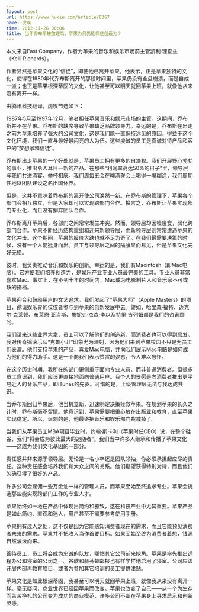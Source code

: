 ```yaml
---
layout: post
url: https://www.huxiu.com/article/6367
name: 虎嗅
time: 2012-11-26 08:06
title: 当年乔布斯被放逐后，苹果为何仍能保住创造力？
---
```

本文来自Fast Company，作者为苹果的音乐和娱乐市场前主管凯利·理查兹（Kelli Richards）。

作者显然是苹果文化的“信徒”，即便他已离开苹果。他表示，正是苹果独特的文化，使得在1980年代乔布斯离开的那段时间里，苹果仍没有全盘崩溃，而是自成一派；也正是苹果根深蒂固的文化，让他甚至可以明天就回苹果上班，就像他从来没有离开一样。

由腾讯科技翻译，虎嗅节选如下：

1987年5月至1997年12月，笔者担任苹果音乐和娱乐市场的主管。这期间，乔布斯并不在苹果。乔布斯的缺席导致苹果缺乏品牌领导力。幸运的是，乔布斯在出走之前为苹果培养了强大的公司文化，这是我们能一直保持远见的原因。得益于这个文化环境，我们一直与最好最闪亮的人为伍。这些虔诚的员工是真诚对待产品和客户的“梦想家和信徒”。

乔布斯出走苹果的一个好处就是，苹果员工拥有更多的自决权。我们开展野心勃勃的事业，推出令人耳目一新的产品。在那些“利润率高达50%的日子”里，领导层与我们共进酒宴，举杯相庆。我们周每五会在啤酒聚会上喝得一塌糊涂，我们周期性地以团队建设之名出国休养。

但是，这并不意味着乔布斯的离开使公司涣然一新。在乔布斯的管理下，苹果各个部门会相互独立，但是大家却可以实现跨部门合作。换言之，乔布斯让苹果实现部门专业化，而且没有摒弃团队合作。

乔布斯离开苹果后，各部门之间常常发生冲突。然而，领导层却因噎废食，弱化跨部门合作。苹果不断经历结构重组和迎来新领导层，而新领导层则常常遭遇苹果的文化冲击。这个期间，苹果的股价大跌也就不足为奇了。在我们最需要决策的时候，没有一个人能挺身而出。员工与领导层之间的隔膜显而易见，但是苹果文化完好无损。

彼时，我负责推动音乐和娱乐的创新。幸运的是，我们有Macintosh（即Mac电脑）。它方便我们培养创造力，是娱乐产业专业人员最完美的工具。专业人员非常喜欢Mac。事实上，在不到十年的时间内，Mac成为电影制片人和音乐家不可或缺的搭档。

苹果迎合和鼓励用户的文艺追求。我们发起了“苹果大师”（Apple Masters）的项目，邀请娱乐界的佼佼者参与到苹果的创新发展中去。譬如，哈里森·福特、迈克尔·克莱顿、布莱恩·亚当斯、詹妮弗·杰森·李以及特里·吉列姆都是我们的咨询顾问。

我们请来这些业界大拿，员工可以了解他们的创造新，而消费者也可以得到启发。我对传奇摇滚乐队“克鲁小丑”印象尤为深刻，因为他们来到苹果校园不只是为员工们表演。他们支持苹果的产品，喜爱Mac电脑，并向我们展示Mac电脑是如何成为他们的得力助手。这是一个向我们表示赞赏的姿态，令人难以忘怀。

在这个历史时期，我所在的部门更侧重于面向专业人员，而非普通消费者。但很多员工意识到，我们应该更直接地面向普通用户。我个人的景愿是向消费者推出更平易近人的音乐产品，即iTunes的先驱。可惜的是，上级管理层无法与我达成共识。

当乔布斯回归苹果后，他当机立断，迅速制定决策拯救苹果。在规划苹果的长久之计时，乔布斯毫不留情。他意识到，苹果需要把重心放在出版业和教育，直至苹果实现稳定。所以，讽刺的是，他最终把音乐和娱乐部门裁减掉了。

当我们从苹果员工MBA项目毕业时，约翰·斯卡利（苹果时任CEO）说，在整个硅谷，我们“将会成为彼此最大的追随者”。我们当中许多人继承和传播了苹果文化——这成为我们文化基因的一部分。

责任感并非来源于领导层。无论是一名小卒还是团队领袖，你必须承担起应尽的责任。这种责任感会培养我们和大众之间的关系。他们期望获得特别对待，而且他们的确获得了很好的产品。

许多公司会雇佣一些万金油一样的管理人员，而苹果至始至终追求专业。苹果会挑选那些能实现跨部门工作的专业人才。

苹果始终如一地在产品中体现出简约和雅致，这在科技产业中尤其重要。苹果产品是如此简约、直观和迷人，用户甚至不需要参考使用手册。

苹果拥有过人之处，这不仅是因为它能感知消费者现在的需求，而且它能预见消费者未来的需求。苹果并不把收入当作首要目标。如果至始至终为消费者着想，钱源自然滚滚而来。

善待员工，员工将会成为忠诚的队友，哪怕其它公司前来挖角。苹果是率先推出远程办公和寝室的公司之一。谷歌和赫芬顿邮报也有样学样地启用了寝室。公司应该开展内部再教育项目，或者为参加其它培训的员工提供津贴。

苹果文化是如此根深蒂固，我甚至可以明天就回苹果上班，就像我从来没有离开一样。毫无疑问，商业世界已经因苹果而改变。苹果也改变了自己——从一个为生存而苦苦挣扎的公司变为成功的商业模范，许多公司不断在苹果身上寻求启示和创新灵感。

